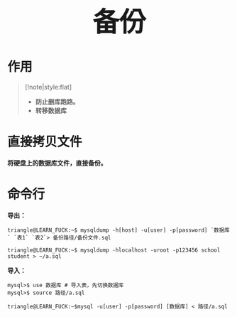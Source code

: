  <h1 style="font-size:60px;text-align:center;">备份</h1>

# 作用

> [!note|style:flat]
> - **防止删库跑路。**
> - **转移数据库**

# 直接拷贝文件

**将硬盘上的数据库文件，直接备份。**

# 命令行

**导出：**

```term
triangle@LEARN_FUCK:~$ mysqldump -h[host] -u[user] -p[password] `数据库` `表1` `表2`> 备份路径/备份文件.sql
```

```term
triangle@LEARN_FUCK:~$ mysqldump -hlocalhost -uroot -p123456 school student > ~/a.sql 
```

**导入：**

```term
mysql>$ use 数据库 # 导入表，先切换数据库
mysql>$ source 路径/a.sql  
```

```term
triangle@LEARN_FUCK:~$mysql -u[user] -p[password] [数据库] < 路径/a.sql 
```
